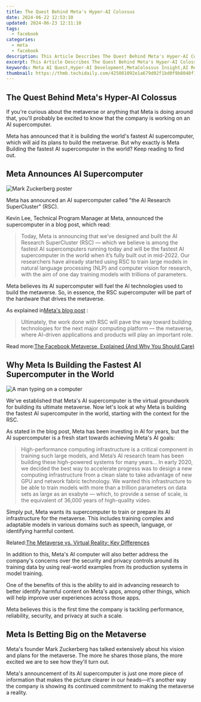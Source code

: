 ```yaml
---
title: The Quest Behind Meta's Hyper-AI Colossus
date: 2024-06-22 12:53:10
updated: 2024-06-23 12:11:10
tags:
  - facebook
categories:
  - meta
  - facebook
description: This Article Describes The Quest Behind Meta's Hyper-AI Colossus
excerpt: This Article Describes The Quest Behind Meta's Hyper-AI Colossus
keywords: Meta AI Quest,Hyper-AI Development,MetaColossus Insight,AI Revolution,Tech Giants Meta,Metas Hyper Intelligence,Colossal AI Exploration
thumbnail: https://thmb.techidaily.com/425081092e1a679d02f1bd0f9b8040f12a7c3e9a90f0ca40e490e9a1586e5331.jpg
---
```


## The Quest Behind Meta's Hyper-AI Colossus

 If you're curious about the metaverse or anything that Meta is doing around that, you'll probably be excited to know that the company is working on an AI supercomputer.

 Meta has announced that it is building the world's fastest AI supercomputer, which will aid its plans to build the metaverse. But why exactly is Meta Building the fastest AI supercomputer in the world? Keep reading to find out.

## Meta Announces AI Supercomputer

![Mark Zuckerberg poster](https://static1.makeuseofimages.com/wordpress/wp-content/uploads/2021/08/Mark-Zuckerberg-poster.jpg)

 Meta has announced an AI supercomputer called "the AI Research SuperCluster" (RSC).

 Kevin Lee, Technical Program Manager at Meta, announced the supercomputer in a blog post, which read:

> Today, Meta is announcing that we’ve designed and built the AI Research SuperCluster (RSC) — which we believe is among the fastest AI supercomputers running today and will be the fastest AI supercomputer in the world when it’s fully built out in mid-2022\. Our researchers have already started using RSC to train large models in natural language processing (NLP) and computer vision for research, with the aim of one day training models with trillions of parameters.

 Meta believes its AI supercomputer will fuel the AI technologies used to build the metaverse. So, in essence, the RSC supercomputer will be part of the hardware that drives the metaverse.

 As explained in[Meta's blog post](http://ai.facebook.com/blog/ai-rsc) :

> Ultimately, the work done with RSC will pave the way toward building technologies for the next major computing platform — the metaverse, where AI-driven applications and products will play an important role.

 Read more:[The Facebook Metaverse, Explained (And Why You Should Care)](https://www.makeuseof.com/facebook-metaverse-explained/)

## Why Meta Is Building the Fastest AI Supercomputer in the World

![A man typing on a computer](https://static1.makeuseofimages.com/wordpress/wp-content/uploads/2022/01/pexels-eduardo-dutra-2115217.jpg)

 We've established that Meta's AI supercomputer is the virtual groundwork for building its ultimate metaverse. Now let's look at why Meta is building the fastest AI supercomputer in the world, starting with the context for the RSC.

 As stated in the blog post, Meta has been investing in AI for years, but the AI supercomputer is a fresh start towards achieving Meta's AI goals:

> High-performance computing infrastructure is a critical component in training such large models, and Meta’s AI research team has been building these high-powered systems for many years... In early 2020, we decided the best way to accelerate progress was to design a new computing infrastructure from a clean slate to take advantage of new GPU and network fabric technology. We wanted this infrastructure to be able to train models with more than a trillion parameters on data sets as large as an exabyte — which, to provide a sense of scale, is the equivalent of 36,000 years of high-quality video.

 Simply put, Meta wants its supercomputer to train or prepare its AI infrastructure for the metaverse. This includes training complex and adaptable models in various domains such as speech, language, or identifying harmful content.

 Related:[The Metaverse vs. Virtual Reality: Key Differences](https://www.makeuseof.com/metaverse-vs-virtual-reality/)

 In addition to this, Meta's AI computer will also better address the company's concerns over the security and privacy controls around its training data by using real-world examples from its production systems in model training.

 One of the benefits of this is the ability to aid in advancing research to better identify harmful content on Meta's apps, among other things, which will help improve user experiences across those apps.

 Meta believes this is the first time the company is tackling performance, reliability, security, and privacy at such a scale.

## Meta Is Betting Big on the Metaverse

 Meta's founder Mark Zuckerberg has talked extensively about his vision and plans for the metaverse. The more he shares those plans, the more excited we are to see how they'll turn out.

 Meta's announcement of its AI supercomputer is just one more piece of information that makes the picture clearer in our heads—it's another way the company is showing its continued commitment to making the metaverse a reality.


<ins class="adsbygoogle"
     style="display:block"
     data-ad-format="autorelaxed"
     data-ad-client="ca-pub-7571918770474297"
     data-ad-slot="1223367746"></ins>



<ins class="adsbygoogle"
     style="display:block"
     data-ad-client="ca-pub-7571918770474297"
     data-ad-slot="8358498916"
     data-ad-format="auto"
     data-full-width-responsive="true"></ins>

